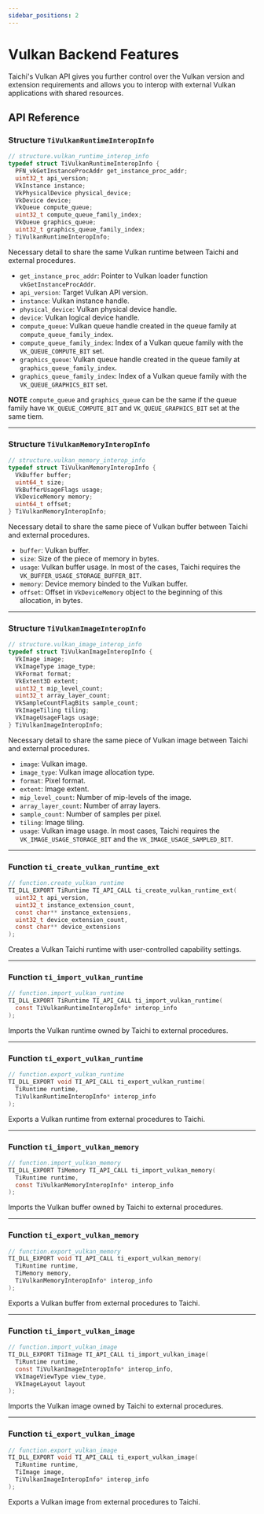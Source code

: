 ```yaml
---
sidebar_positions: 2
---
```


# Vulkan Backend Features

Taichi's Vulkan API gives you further control over the Vulkan version and extension requirements and allows you to interop with external Vulkan applications with shared resources.

## API Reference

### Structure `TiVulkanRuntimeInteropInfo`

```c
// structure.vulkan_runtime_interop_info
typedef struct TiVulkanRuntimeInteropInfo {
  PFN_vkGetInstanceProcAddr get_instance_proc_addr;
  uint32_t api_version;
  VkInstance instance;
  VkPhysicalDevice physical_device;
  VkDevice device;
  VkQueue compute_queue;
  uint32_t compute_queue_family_index;
  VkQueue graphics_queue;
  uint32_t graphics_queue_family_index;
} TiVulkanRuntimeInteropInfo;
```

Necessary detail to share the same Vulkan runtime between Taichi and external procedures.

- `get_instance_proc_addr`: Pointer to Vulkan loader function `vkGetInstanceProcAddr`.
- `api_version`: Target Vulkan API version.
- `instance`: Vulkan instance handle.
- `physical_device`: Vulkan physical device handle.
- `device`: Vulkan logical device handle.
- `compute_queue`: Vulkan queue handle created in the queue family at `compute_queue_family_index`.
- `compute_queue_family_index`: Index of a Vulkan queue family with the `VK_QUEUE_COMPUTE_BIT` set.
- `graphics_queue`: Vulkan queue handle created in the queue family at `graphics_queue_family_index`.
- `graphics_queue_family_index`: Index of a Vulkan queue family with the `VK_QUEUE_GRAPHICS_BIT` set.

**NOTE** `compute_queue` and `graphics_queue` can be the same if the queue family have `VK_QUEUE_COMPUTE_BIT` and `VK_QUEUE_GRAPHICS_BIT` set at the same tiem.

---
### Structure `TiVulkanMemoryInteropInfo`

```c
// structure.vulkan_memory_interop_info
typedef struct TiVulkanMemoryInteropInfo {
  VkBuffer buffer;
  uint64_t size;
  VkBufferUsageFlags usage;
  VkDeviceMemory memory;
  uint64_t offset;
} TiVulkanMemoryInteropInfo;
```

Necessary detail to share the same piece of Vulkan buffer between Taichi and external procedures.

- `buffer`: Vulkan buffer.
- `size`: Size of the piece of memory in bytes.
- `usage`: Vulkan buffer usage. In most of the cases, Taichi requires the `VK_BUFFER_USAGE_STORAGE_BUFFER_BIT`.
- `memory`: Device memory binded to the Vulkan buffer.
- `offset`: Offset in `VkDeviceMemory` object to the beginning of this allocation, in bytes.

---
### Structure `TiVulkanImageInteropInfo`

```c
// structure.vulkan_image_interop_info
typedef struct TiVulkanImageInteropInfo {
  VkImage image;
  VkImageType image_type;
  VkFormat format;
  VkExtent3D extent;
  uint32_t mip_level_count;
  uint32_t array_layer_count;
  VkSampleCountFlagBits sample_count;
  VkImageTiling tiling;
  VkImageUsageFlags usage;
} TiVulkanImageInteropInfo;
```

Necessary detail to share the same piece of Vulkan image between Taichi and external procedures.

- `image`: Vulkan image.
- `image_type`: Vulkan image allocation type.
- `format`: Pixel format.
- `extent`: Image extent.
- `mip_level_count`: Number of mip-levels of the image.
- `array_layer_count`: Number of array layers.
- `sample_count`: Number of samples per pixel.
- `tiling`: Image tiling.
- `usage`: Vulkan image usage. In most cases, Taichi requires the `VK_IMAGE_USAGE_STORAGE_BIT` and the `VK_IMAGE_USAGE_SAMPLED_BIT`.

---
### Function `ti_create_vulkan_runtime_ext`

```c
// function.create_vulkan_runtime
TI_DLL_EXPORT TiRuntime TI_API_CALL ti_create_vulkan_runtime_ext(
  uint32_t api_version,
  uint32_t instance_extension_count,
  const char** instance_extensions,
  uint32_t device_extension_count,
  const char** device_extensions
);
```

Creates a Vulkan Taichi runtime with user-controlled capability settings.

---
### Function `ti_import_vulkan_runtime`

```c
// function.import_vulkan_runtime
TI_DLL_EXPORT TiRuntime TI_API_CALL ti_import_vulkan_runtime(
  const TiVulkanRuntimeInteropInfo* interop_info
);
```

Imports the Vulkan runtime owned by Taichi to external procedures.

---
### Function `ti_export_vulkan_runtime`

```c
// function.export_vulkan_runtime
TI_DLL_EXPORT void TI_API_CALL ti_export_vulkan_runtime(
  TiRuntime runtime,
  TiVulkanRuntimeInteropInfo* interop_info
);
```

Exports a Vulkan runtime from external procedures to Taichi.

---
### Function `ti_import_vulkan_memory`

```c
// function.import_vulkan_memory
TI_DLL_EXPORT TiMemory TI_API_CALL ti_import_vulkan_memory(
  TiRuntime runtime,
  const TiVulkanMemoryInteropInfo* interop_info
);
```

Imports the Vulkan buffer owned by Taichi to external procedures.

---
### Function `ti_export_vulkan_memory`

```c
// function.export_vulkan_memory
TI_DLL_EXPORT void TI_API_CALL ti_export_vulkan_memory(
  TiRuntime runtime,
  TiMemory memory,
  TiVulkanMemoryInteropInfo* interop_info
);
```

Exports a Vulkan buffer from external procedures to Taichi.

---
### Function `ti_import_vulkan_image`

```c
// function.import_vulkan_image
TI_DLL_EXPORT TiImage TI_API_CALL ti_import_vulkan_image(
  TiRuntime runtime,
  const TiVulkanImageInteropInfo* interop_info,
  VkImageViewType view_type,
  VkImageLayout layout
);
```

Imports the Vulkan image owned by Taichi to external procedures.

---
### Function `ti_export_vulkan_image`

```c
// function.export_vulkan_image
TI_DLL_EXPORT void TI_API_CALL ti_export_vulkan_image(
  TiRuntime runtime,
  TiImage image,
  TiVulkanImageInteropInfo* interop_info
);
```

Exports a Vulkan image from external procedures to Taichi.
